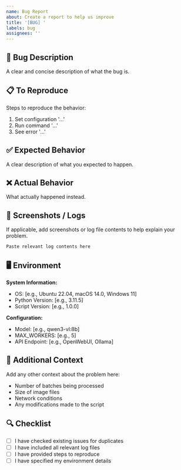 ```yaml
---
name: Bug Report
about: Create a report to help us improve
title: '[BUG] '
labels: bug
assignees: ''
---
```


## 🐛 Bug Description

A clear and concise description of what the bug is.

## 📋 To Reproduce

Steps to reproduce the behavior:
1. Set configuration '...'
2. Run command '...'
3. See error '...'

## ✅ Expected Behavior

A clear description of what you expected to happen.

## ❌ Actual Behavior

What actually happened instead.

## 📸 Screenshots / Logs

If applicable, add screenshots or log file contents to help explain your problem.

```
Paste relevant log contents here
```

## 🖥️ Environment

**System Information:**
- OS: [e.g., Ubuntu 22.04, macOS 14.0, Windows 11]
- Python Version: [e.g., 3.11.5]
- Script Version: [e.g., 1.0.0]

**Configuration:**
- Model: [e.g., qwen3-vl:8b]
- MAX_WORKERS: [e.g., 5]
- API Endpoint: [e.g., OpenWebUI, Ollama]

## 📝 Additional Context

Add any other context about the problem here:
- Number of batches being processed
- Size of image files
- Network conditions
- Any modifications made to the script

## 🔍 Checklist

- [ ] I have checked existing issues for duplicates
- [ ] I have included all relevant log files
- [ ] I have provided steps to reproduce
- [ ] I have specified my environment details
